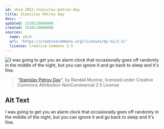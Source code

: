 ```yaml
---
id: xkcd.2052-stanislav-petrov-day
title: Stanislav Petrov Day
desc: ''
updated: 1538118000000
created: 1538118000000
sources:
  name: xkcd
  url: 'https://creativecommons.org/licenses/by-nc/2.5/'
  license: Creative Commons 2.5
---
```

![I was going to get you an alarm clock that occasionally goes off randomly in the middle of the night, but you can ignore it and go back to sleep and it's fine.](https://imgs.xkcd.com/comics/stanislav_petrov_day.png)
> "[Stanislav Petrov Day](https://xkcd.com/2052/)", by Randall Munroe, licensed under Creative Commons Attribution-NonCommercial 2.5 License

## Alt Text
I was going to get you an alarm clock that occasionally goes off randomly in the middle of the night, but you can ignore it and go back to sleep and it's fine.
